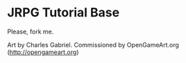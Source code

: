 JRPG Tutorial Base
==================

Please, fork me.


Art by Charles Gabriel. Commissioned by OpenGameArt.org (http://opengameart.org)
